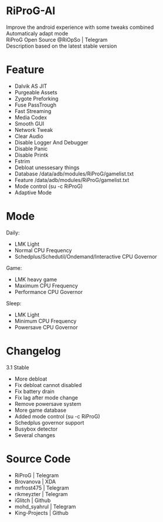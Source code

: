 # RiProG-AI

Improve the android experience with some tweaks combined <br />
Automaticaly adapt  mode <br />
RiProG Open Source @RiOpSo | Telegram  <br />
Description based on the latest stable version   <br />

# Feature
- Dalvik AS JIT
- Purgeable Assets
- Zygote Preforking
- Fuse PassTrough
- Fast Streaming
- Media Codex
- Smooth GUI
- Network Tweak
- Clear Audio
- Disable Logger And Debugger
- Disable Panic
- Disable Printk
- Fstrim
- Debloat unessesary things
- Database /data/adb/modules/RiProG/gamelist.txt
- Feature /data/adb/modules/RiProG/gamelist.txt
- Mode control (su -c RiProG)
- Adaptive Mode

# Mode

Daily:
- LMK Light
- Normal CPU Frequency
- Schedplus/Schedutil/Ondemand/Interactive CPU Governor

Game:
- LMK heavy game
- Maximum CPU Frequency
- Performance CPU Governor

Sleep:
- LMK Light
- Minimum CPU Frequency
- Powersave CPU Governor

# Changelog

3.1 Stable
- More debloat
- Fix debloat cannot disabled
- Fix battery drain
- Fix lag after mode change
- Remove powersave system
- More game database
- Added mode control (su -c RiProG)
- Schedplus governor support
- Busybox detector
- Several changes

# Source Code

- RiProG | Telegram
- Brovanova | XDA
- mrfrost475  | Telegram
- rikmeyzter | Telegram
- iGlitch | Github
- mohd_syahrul | Telegram
- King-Projects | Github